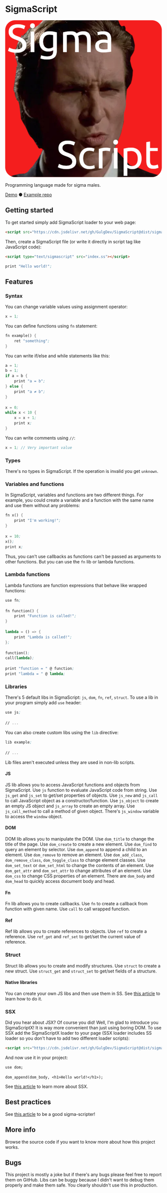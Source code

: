 # SigmaScript
![Logo](demo/logo.png)

Programming language made for sigma males.

[Demo](https://gulgdev.github.io/SigmaScript) ● [Example repo](https://github.com/GulgDev/SigmaScriptExample)

## Getting started
To get started simply add SigmaScript loader to your web page:
```html
<script src="https://cdn.jsdelivr.net/gh/GulgDev/SigmaScript@dist/sigmascript.js"></script>
```
Then, create a SigmaScript file (or write it directly in script tag like JavaScript code):
```html
<script type="text/sigmascript" src="index.ss"></script>
```
```ss
print "Hello world!";
```

## Features
### Syntax
You can change variable values using assignment operator:
```ss
x = 1;
```
You can define functions using `fn` statement:
```ss
fn example() {
    ret "something";
}
```
You can write if/else and while statements like this:
```ss
a = 1;
b = 1;
if a = b {
    print "a = b";
} else {
    print "a ≠ b";
}

x = 0;
while x < 10 {
    x = x + 1;
    print x;
}
```
You can write comments using `//`:
```ss
x = 1; // Very important value
```

### Types
There's no types in SigmaScript. If the operation is invalid you get `unknown`.

### Variables and functions
In SigmaScript, variables and functions are two different things. For example, you could create a variable and a function with the same name and use them without any problems:
```ss
fn x() {
    print "I'm working!";
}

x = 10;
x();
print x;
```
Thus, you can't use callbacks as functions can't be passed as arguments to other functions. But you can use the `fn` lib or lambda functions.

### Lambda functions
Lambda functions are function expressions that behave like wrapped functions:
```ss
use fn;

fn function() {
    print "Function is called!";
}

lambda = () => {
    print "Lambda is called!";
};

function();
call(lambda);

print "function = " @ function;
print "lambda = " @ lambda;
```

### Libraries
There's 5 default libs in SigmaScript: `js`, `dom`, `fn`, `ref`, `struct`. To use a lib in your program simply add `use` header:
```ss
use js;

// ...
```
You can also create custom libs using the `lib` directive:
```ss
lib example;

// ...
```
Lib files aren't executed unless they are used in non-lib scripts.

#### JS
JS lib allows you to access JavaScript functions and objects from SigmaScript. Use `js` function to evaluate JavaScript code from string. Use `js_get` and `js_set` to get/set properties of objects. Use `js_new` and `js_call` to call JavaScript object as a constructor/function. Use `js_object` to create an empty JS object and `js_array` to create an empty array. Use `js_call_method` to call a method of given object. There's `js_window` variable to access the `window` object.

#### DOM
DOM lib allows you to manipulate the DOM. Use `dom_title` to change the title of the page. Use `dom_create` to create a new element. Use `dom_find` to query an element by selector. Use `dom_append` to append a child to an element. Use `dom_remove` to remove an element. Use `dom_add_class`, `dom_remove_class`, `dom_toggle_class` to change element classes. Use `dom_set_text` or `dom_set_html` to change the contents of an element. Use `dom_get_attr` and `dom_set_attr` to change attributes of an element. Use `dom_css` to change CSS properties of an element. There are `dom_body` and `dom_head` to quickly access document body and head.

#### Fn
Fn lib allows you to create callbacks. Use `fn` to create a callback from function with given name. Use `call` to call wrapped function.

#### Ref
Ref lib allows you to create references to objects. Use `ref` to create a reference. Use `ref_get` and `ref_set` to get/set the current value of reference.

### Struct
Struct lib allows you to create and modify structures. Use `struct` to create a new struct. Use `struct_get` and `struct_set` to get/set fields of a structure.

#### Native libraries
You can create your own JS libs and then use them in SS. See [this article](native-libs.md) to learn how to do it.

### SSX
Did you hear about JSX? Of course you did! Well, I'm glad to introduce you SigmaScriptX! It is way more convenient than just using boring DOM. To use SSX add the SigmaScriptX loader to your page (SSX loader includes SS loader so you don't have to add two different loader scripts):
```html
<script src="https://cdn.jsdelivr.net/gh/GulgDev/SigmaScript@dist/sigmascriptx.js"></script>
```
And now use it in your project:
```ssx
use dom;

dom_append(dom_body, <h1>Hello world!</h1>);
```
See [this article](ssx.md) to learn more about SSX.

## Best practices
See [this article](best-practices.md) to be a good sigma-scripter!

## More info
Browse the source code if you want to know more about how this project works.

## Bugs
This project is mostly a joke but if there's any bugs please feel free to report them on GitHub. Libs can be buggy because I didn't want to debug them properly and make them safe. You clearly shouldn't use this in production.
